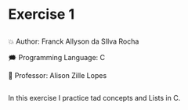 # Exercise 1
##
💥 Author: Franck Allyson da SIlva Rocha  

🗯️ Programming Language: C  

💫 Professor: Alison Zille Lopes
##
In this exercise I practice tad concepts and Lists in C.

